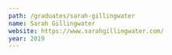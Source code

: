 ```yaml
---
path: /graduates/sarah-gillingwater
name: Sarah Gillingwater
website: https://www.sarahgillingwater.com/
year: 2019
---
```

